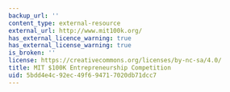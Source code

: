 ```yaml
---
backup_url: ''
content_type: external-resource
external_url: http://www.mit100k.org/
has_external_licence_warning: true
has_external_license_warning: true
is_broken: ''
license: https://creativecommons.org/licenses/by-nc-sa/4.0/
title: MIT $100K Entrepreneurship Competition
uid: 5bdd4e4c-92ec-49f6-9471-7020db71dcc7
---
```


